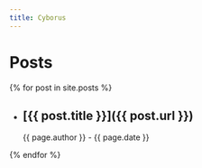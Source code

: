 ```yaml
---
title: Cyborus
---
```

# Posts

{% for post in site.posts %}
  - ## [{{ post.title }}]({{ post.url }})
    {{ page.author }} - {{ page.date }}


{% endfor %}